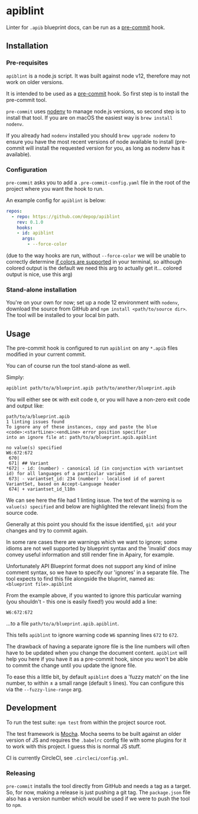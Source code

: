 # apiblint

Linter for `.apib` blueprint docs, can be run as a [pre-commit](https://pre-commit.com#install) hook.


## Installation

### Pre-requisites

`apiblint` is a node.js script. It was built against node v12, therefore may not work on older versions.

It is intended to be used as a [pre-commit](https://pre-commit.com#install) hook. So first step is to install the pre-commit tool.

`pre-commit` uses [nodenv](https://github.com/nodenv/nodenv) to manage node.js versions, so second step is to install that tool.  If you are on macOS the easiest way is `brew install nodenv`.

If you already had `nodenv` installed you should `brew upgrade nodenv` to ensure you have the most recent versions of node available to install (pre-commit will install the requested version for you, as long as nodenv has it available).

### Configuration

`pre-commit` asks you to add a `.pre-commit-config.yaml` file in the root of the project where you want the hook to run.

An example config for `apiblint` is below:

```yaml
repos:
  - repo: https://github.com/depop/apiblint
    rev: 0.1.0
    hooks:
    - id: apiblint
      args:
        - --force-color
```

(due to the way hooks are run, without `--force-color` we will be unable to correctly determine [if colors are supported](https://github.com/pre-commit/pre-commit/issues/1100) in your terminal, so although colored output is the default we need this arg to actually get it... colored output is nice, use this arg)

### Stand-alone installation

You're on your own for now; set up a node 12 environment with `nodenv`, download the source from GitHub and `npm install <path/to/source dir>`. The tool will be installed to your local bin path.


## Usage

The pre-commit hook is configured to run `apiblint` on any `*.apib` files modified in your current commit.

You can of course run the tool stand-alone as well.

Simply:

```bash
apiblint path/to/a/blueprint.apib path/to/another/blueprint.apib
```

You will either see `OK` with exit code `0`, or you will have a non-zero exit code and output like:

```
path/to/a/blueprint.apib
1 linting issues found
To ignore any of these instances, copy and paste the blue
<code>:<startLine>:<endLine> error position specifier
into an ignore file at: path/to/a/blueprint.apib.apiblint

no value(s) specified
W6:672:672
 670|
 671| ## Variant
*672| - id: (number) - canonical id (in conjunction with variantset id) for all languages of a particular variant
 673| - variantset_id: 234 (number) - localised id of parent VariantSet, based on Accept-Language header
 674| + variantset_id_l10n
 ```

We can see here the file had 1 linting issue. The text of the warning is `no value(s) specified` and below are highlighted the relevant line(s) from the source code.

Generally at this point you should fix the issue identified, `git add` your changes and try to commit again.

In some rare cases there are warnings which we want to ignore; some idioms are not well supported by blueprint syntax and the 'invalid' docs may convey useful information and still render fine in Apairy, for example.

Unfortunately API Blueprint format does not support any kind of inline comment syntax, so we have to specify our 'ignores' in a separate file. The tool expects to find this file alongside the bluprint, named as:  
`<blueprint file>.apiblint`

From the example above, if you wanted to ignore this particular warning (you shouldn't - this one is easily fixed!) you would add a line:

```
W6:672:672
```

...to a file `path/to/a/blueprint.apib.apiblint`.

This tells `apiblint` to ignore warning code `W6` spanning lines `672` to `672`.

The drawback of having a separate ignore file is the line numbers will often have to be updated when you change the document content. `apiblint` will help you here if you have it as a pre-commit hook, since you won't be able to commit the change until you update the ignore file.

To ease this a little bit, by default `apiblint` does a 'fuzzy match' on the line number, to within ± a small range (default `5` lines).  You can configure this via the `--fuzzy-line-range` arg.


## Development

To run the test suite: `npm test` from within the project source root.

The test framework is [Mocha](https://mochajs.org/). Mocha seems to be built against an older version of JS and requires the `.babelrc` config file with some plugins for it to work with this project. I guess this is normal JS stuff.

CI is currently CircleCI, see `.circleci/config.yml`.

### Releasing

`pre-commit` installs the tool directly from GitHub and needs a tag as a target. So, for now, making a release is just pushing a git tag. The `package.json` file also has a version number which would be used if we were to push the tool to `npm`.

